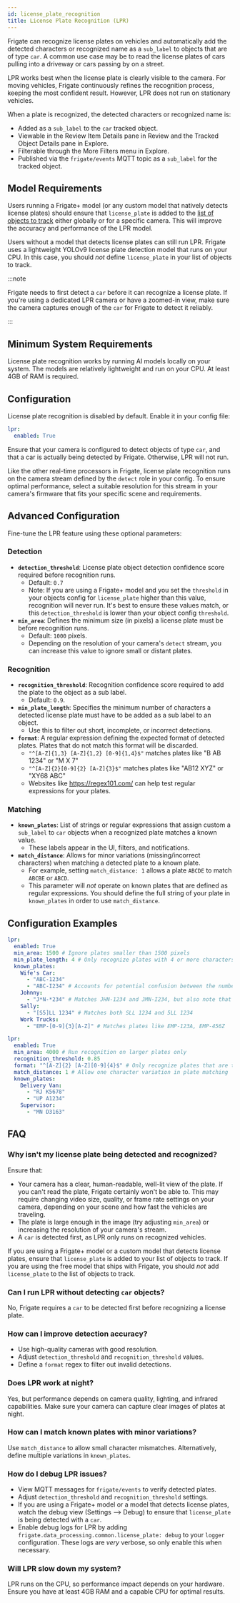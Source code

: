 ```yaml
---
id: license_plate_recognition
title: License Plate Recognition (LPR)
---
```


Frigate can recognize license plates on vehicles and automatically add the detected characters or recognized name as a `sub_label` to objects that are of type `car`. A common use case may be to read the license plates of cars pulling into a driveway or cars passing by on a street.

LPR works best when the license plate is clearly visible to the camera. For moving vehicles, Frigate continuously refines the recognition process, keeping the most confident result. However, LPR does not run on stationary vehicles.

When a plate is recognized, the detected characters or recognized name is:

- Added as a `sub_label` to the `car` tracked object.
- Viewable in the Review Item Details pane in Review and the Tracked Object Details pane in Explore.
- Filterable through the More Filters menu in Explore.
- Published via the `frigate/events` MQTT topic as a `sub_label` for the tracked object.

## Model Requirements

Users running a Frigate+ model (or any custom model that natively detects license plates) should ensure that `license_plate` is added to the [list of objects to track](https://docs.frigate.video/plus/#available-label-types) either globally or for a specific camera. This will improve the accuracy and performance of the LPR model.

Users without a model that detects license plates can still run LPR. Frigate uses a lightweight YOLOv9 license plate detection model that runs on your CPU. In this case, you should _not_ define `license_plate` in your list of objects to track.

:::note

Frigate needs to first detect a `car` before it can recognize a license plate. If you're using a dedicated LPR camera or have a zoomed-in view, make sure the camera captures enough of the `car` for Frigate to detect it reliably.

:::

## Minimum System Requirements

License plate recognition works by running AI models locally on your system. The models are relatively lightweight and run on your CPU. At least 4GB of RAM is required.

## Configuration

License plate recognition is disabled by default. Enable it in your config file:

```yaml
lpr:
  enabled: True
```

Ensure that your camera is configured to detect objects of type `car`, and that a car is actually being detected by Frigate. Otherwise, LPR will not run.

Like the other real-time processors in Frigate, license plate recognition runs on the camera stream defined by the `detect` role in your config. To ensure optimal performance, select a suitable resolution for this stream in your camera's firmware that fits your specific scene and requirements.

## Advanced Configuration

Fine-tune the LPR feature using these optional parameters:

### Detection

- **`detection_threshold`**: License plate object detection confidence score required before recognition runs.
  - Default: `0.7`
  - Note: If you are using a Frigate+ model and you set the `threshold` in your objects config for `license_plate` higher than this value, recognition will never run. It's best to ensure these values match, or this `detection_threshold` is lower than your object config `threshold`.
- **`min_area`**: Defines the minimum size (in pixels) a license plate must be before recognition runs.
  - Default: `1000` pixels.
  - Depending on the resolution of your camera's `detect` stream, you can increase this value to ignore small or distant plates.

### Recognition

- **`recognition_threshold`**: Recognition confidence score required to add the plate to the object as a sub label.
  - Default: `0.9`.
- **`min_plate_length`**: Specifies the minimum number of characters a detected license plate must have to be added as a sub label to an object.
  - Use this to filter out short, incomplete, or incorrect detections.
- **`format`**: A regular expression defining the expected format of detected plates. Plates that do not match this format will be discarded.
  - `"^[A-Z]{1,3} [A-Z]{1,2} [0-9]{1,4}$"` matches plates like "B AB 1234" or "M X 7"
  - `"^[A-Z]{2}[0-9]{2} [A-Z]{3}$"` matches plates like "AB12 XYZ" or "XY68 ABC"
  - Websites like https://regex101.com/ can help test regular expressions for your plates.

### Matching

- **`known_plates`**: List of strings or regular expressions that assign custom a `sub_label` to `car` objects when a recognized plate matches a known value.
  - These labels appear in the UI, filters, and notifications.
- **`match_distance`**: Allows for minor variations (missing/incorrect characters) when matching a detected plate to a known plate.
  - For example, setting `match_distance: 1` allows a plate `ABCDE` to match `ABCBE` or `ABCD`.
  - This parameter will _not_ operate on known plates that are defined as regular expressions. You should define the full string of your plate in `known_plates` in order to use `match_distance`.

## Configuration Examples

```yaml
lpr:
  enabled: True
  min_area: 1500 # Ignore plates smaller than 1500 pixels
  min_plate_length: 4 # Only recognize plates with 4 or more characters
  known_plates:
    Wife's Car:
      - "ABC-1234"
      - "ABC-I234" # Accounts for potential confusion between the number one (1) and capital letter I
    Johnny:
      - "J*N-*234" # Matches JHN-1234 and JMN-I234, but also note that "*" matches any number of characters
    Sally:
      - "[S5]LL 1234" # Matches both SLL 1234 and 5LL 1234
    Work Trucks:
      - "EMP-[0-9]{3}[A-Z]" # Matches plates like EMP-123A, EMP-456Z
```

```yaml
lpr:
  enabled: True
  min_area: 4000 # Run recognition on larger plates only
  recognition_threshold: 0.85
  format: "^[A-Z]{2} [A-Z][0-9]{4}$" # Only recognize plates that are two letters, followed by a space, followed by a single letter and 4 numbers
  match_distance: 1 # Allow one character variation in plate matching
  known_plates:
    Delivery Van:
      - "RJ K5678"
      - "UP A1234"
    Supervisor:
      - "MN D3163"
```

## FAQ

### Why isn't my license plate being detected and recognized?

Ensure that:

- Your camera has a clear, human-readable, well-lit view of the plate. If you can't read the plate, Frigate certainly won't be able to. This may require changing video size, quality, or frame rate settings on your camera, depending on your scene and how fast the vehicles are traveling.
- The plate is large enough in the image (try adjusting `min_area`) or increasing the resolution of your camera's stream.
- A `car` is detected first, as LPR only runs on recognized vehicles.

If you are using a Frigate+ model or a custom model that detects license plates, ensure that `license_plate` is added to your list of objects to track.
If you are using the free model that ships with Frigate, you should _not_ add `license_plate` to the list of objects to track.

### Can I run LPR without detecting `car` objects?

No, Frigate requires a `car` to be detected first before recognizing a license plate.

### How can I improve detection accuracy?

- Use high-quality cameras with good resolution.
- Adjust `detection_threshold` and `recognition_threshold` values.
- Define a `format` regex to filter out invalid detections.

### Does LPR work at night?

Yes, but performance depends on camera quality, lighting, and infrared capabilities. Make sure your camera can capture clear images of plates at night.

### How can I match known plates with minor variations?

Use `match_distance` to allow small character mismatches. Alternatively, define multiple variations in `known_plates`.

### How do I debug LPR issues?

- View MQTT messages for `frigate/events` to verify detected plates.
- Adjust `detection_threshold` and `recognition_threshold` settings.
- If you are using a Frigate+ model or a model that detects license plates, watch the debug view (Settings --> Debug) to ensure that `license_plate` is being detected with a `car`.
- Enable debug logs for LPR by adding `frigate.data_processing.common.license_plate: debug` to your `logger` configuration. These logs are _very_ verbose, so only enable this when necessary.

### Will LPR slow down my system?

LPR runs on the CPU, so performance impact depends on your hardware. Ensure you have at least 4GB RAM and a capable CPU for optimal results.
